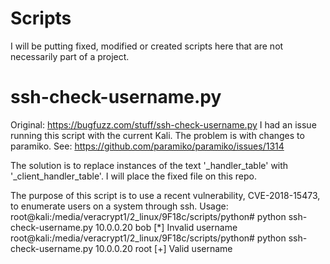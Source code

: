 # Scripts
I will be putting fixed, modified or created scripts here that are not necessarily part of a project.

# ssh-check-username.py
Original: https://bugfuzz.com/stuff/ssh-check-username.py
I had an issue running this script with the current Kali. The problem is with changes to paramiko. See: https://github.com/paramiko/paramiko/issues/1314

The solution is to replace instances of the text '_handler_table' with '_client_handler_table'.
I will place the fixed file on this repo.

The purpose of this script is to use a recent vulnerability, CVE-2018-15473, to enumerate users on a system through ssh.
Usage:
root@kali:/media/veracrypt1/2_linux/9F18c/scripts/python# python ssh-check-username.py 10.0.0.20 bob
[*] Invalid username
root@kali:/media/veracrypt1/2_linux/9F18c/scripts/python# python ssh-check-username.py 10.0.0.20 root
[+] Valid username
